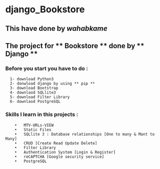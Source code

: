 # django_Bookstore
  ## This have done by **_wahabkame_**
  ## The project for ** Bookstore ** done by ** Django **


  ### Before you start you have to do :
      1- download Python3
      2- donwload django by using ** pip **
      3- download Bootstrap
      4- downlaod SQLlite3
      5- download Filter Library 
      6- downlaod PostgreSQL
       
  ### Skills I learn in this projects : 
        •	MTV-URLs-VIEW
        •	Static Files
        •	SQLlite 3 : Database relationships [One to many & Mant to Many] 
        •	CRUD [Create Read Update Delete]
        •	Filter Library 
        •	Authentication System [Login & Register]
        •	reCAPTCHA [Google security service]
        •	PostgreSQL

